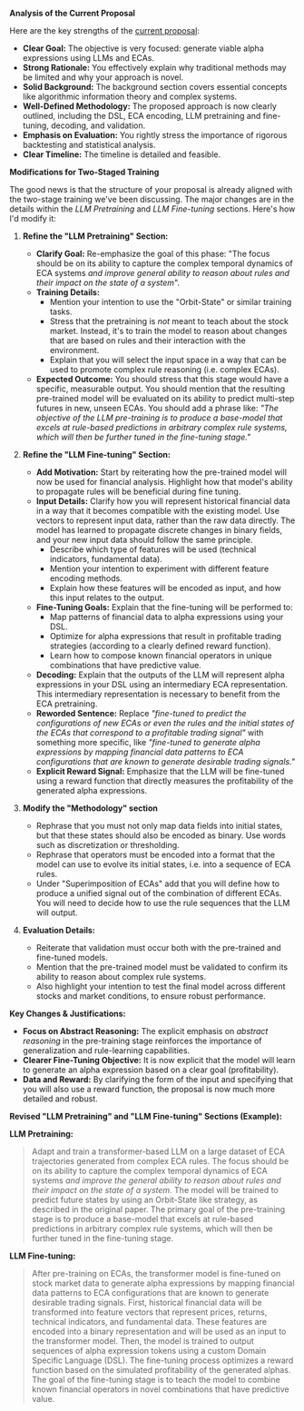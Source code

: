 **Analysis of the Current Proposal**

Here are the key strengths of the [current proposal](https://simplexityware.github.io/AlphaGenerator):

*   **Clear Goal:** The objective is very focused: generate viable alpha expressions using LLMs and ECAs.
*   **Strong Rationale:** You effectively explain why traditional methods may be limited and why your approach is novel.
*   **Solid Background:** The background section covers essential concepts like algorithmic information theory and complex systems.
*   **Well-Defined Methodology:** The proposed approach is now clearly outlined, including the DSL, ECA encoding, LLM pretraining and fine-tuning, decoding, and validation.
*   **Emphasis on Evaluation:** You rightly stress the importance of rigorous backtesting and statistical analysis.
*   **Clear Timeline:** The timeline is detailed and feasible.

**Modifications for Two-Staged Training**

The good news is that the structure of your proposal is already aligned with the two-stage training we've been discussing. The major changes are in the details within the *LLM Pretraining* and *LLM Fine-tuning* sections. Here's how I'd modify it:

1.  **Refine the "LLM Pretraining" Section:**

    *   **Clarify Goal:** Re-emphasize the goal of this phase: "The focus should be on its ability to capture the complex temporal dynamics of ECA systems *and improve general ability to reason about rules and their impact on the state of a system*".
    *   **Training Details:**
        *   Mention your intention to use the "Orbit-State" or similar training tasks.
        *   Stress that the pretraining is *not* meant to teach about the stock market. Instead, it's to train the model to reason about changes that are based on rules and their interaction with the environment.
        *   Explain that you will select the input space in a way that can be used to promote complex rule reasoning (i.e. complex ECAs).
    *   **Expected Outcome:** You should stress that this stage would have a specific, measurable output. You should mention that the resulting pre-trained model will be evaluated on its ability to predict multi-step futures in new, unseen ECAs. You should add a phrase like: *"The objective of the LLM pre-training is to produce a base-model that excels at rule-based predictions in arbitrary complex rule systems, which will then be further tuned in the fine-tuning stage."*

2.  **Refine the "LLM Fine-tuning" Section:**

    *   **Add Motivation:** Start by reiterating how the pre-trained model will now be used for financial analysis. Highlight how that model's ability to propagate rules will be beneficial during fine tuning.
    *   **Input Details:** Clarify how you will represent historical financial data in a way that it becomes compatible with the existing model. Use vectors to represent input data, rather than the raw data directly. The model has learned to propagate discrete changes in binary fields, and your new input data should follow the same principle.
        * Describe which type of features will be used (technical indicators, fundamental data).
        * Mention your intention to experiment with different feature encoding methods.
        * Explain how these features will be encoded as input, and how this input relates to the output.
    *   **Fine-Tuning Goals:** Explain that the fine-tuning will be performed to:
        *   Map patterns of financial data to alpha expressions using your DSL.
        *   Optimize for alpha expressions that result in profitable trading strategies (according to a clearly defined reward function).
        *   Learn how to compose known financial operators in unique combinations that have predictive value.
    *  **Decoding:** Explain that the outputs of the LLM will represent alpha expressions in your DSL using an intermediary ECA representation. This intermediary representation is necessary to benefit from the ECA pretraining.
    *   **Reworded Sentence:** Replace *"fine-tuned to predict the configurations of new ECAs or even the rules and the initial states of the ECAs that correspond to a profitable trading signal"* with something more specific, like *"fine-tuned to generate alpha expressions by mapping financial data patterns to ECA configurations that are known to generate desirable trading signals."*
    *   **Explicit Reward Signal:** Emphasize that the LLM will be fine-tuned using a reward function that directly measures the profitability of the generated alpha expressions.

3. **Modify the "Methodology" section**
   * Rephrase that you must not only map data fields into initial states, but that these states should also be encoded as binary. Use words such as discretization or thresholding.
   * Rephrase that operators must be encoded into a format that the model can use to evolve its initial states, i.e. into a sequence of ECA rules.
   * Under "Superimposition of ECAs" add that you will define how to produce a unified signal out of the combination of different ECAs. You will need to decide how to use the rule sequences that the LLM will output.

4.  **Evaluation Details:**

    *   Reiterate that validation must occur both with the pre-trained and fine-tuned models.
    *   Mention that the pre-trained model must be validated to confirm its ability to reason about complex rule systems.
    *   Also highlight your intention to test the final model across different stocks and market conditions, to ensure robust performance.

**Key Changes & Justifications:**

*   **Focus on Abstract Reasoning:** The explicit emphasis on *abstract reasoning* in the pre-training stage reinforces the importance of generalization and rule-learning capabilities.
*   **Clearer Fine-Tuning Objective:** It is now explicit that the model will learn to generate an alpha expression based on a clear goal (profitability).
*   **Data and Reward:** By clarifying the form of the input and specifying that you will also use a reward function, the proposal is now much more detailed and robust.

**Revised "LLM Pretraining" and "LLM Fine-tuning" Sections (Example):**

**LLM Pretraining:**

>Adapt and train a transformer-based LLM on a large dataset of ECA trajectories generated from complex ECA rules. The focus should be on its ability to capture the complex temporal dynamics of ECA systems *and improve the general ability to reason about rules and their impact on the state of a system*. The model will be trained to predict future states by using an Orbit-State like strategy, as described in the original paper. The primary goal of the pre-training stage is to produce a base-model that excels at rule-based predictions in arbitrary complex rule systems, which will then be further tuned in the fine-tuning stage.

**LLM Fine-tuning:**

>After pre-training on ECAs, the transformer model is fine-tuned on stock market data to generate alpha expressions by mapping financial data patterns to ECA configurations that are known to generate desirable trading signals. First, historical financial data will be transformed into feature vectors that represent prices, returns, technical indicators, and fundamental data. These features are encoded into a binary representation and will be used as an input to the transformer model. Then, the model is trained to output sequences of alpha expression tokens using a custom Domain Specific Language (DSL). The fine-tuning process optimizes a reward function based on the simulated profitability of the generated alphas. The goal of the fine-tuning stage is to teach the model to combine known financial operators in novel combinations that have predictive value.


